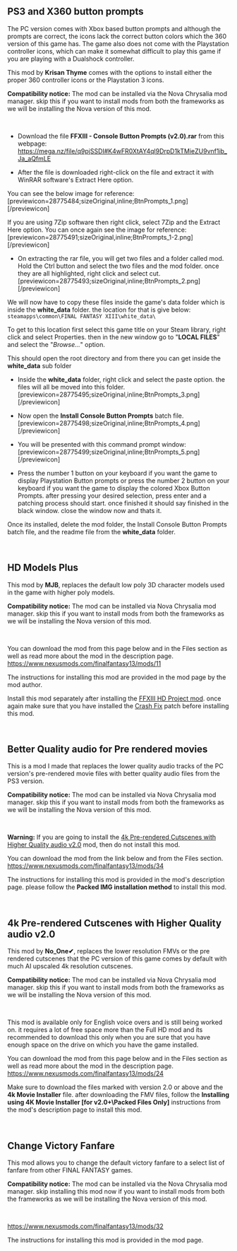 ## PS3 and X360 button prompts

The PC version comes with Xbox based button prompts and although the prompts are correct, the icons lack the correct button colors which the 360 version of this game has.
The game also does not come with the Playstation controller icons, which can make it somewhat difficult to play this game if you are playing with a Dualshock controller.

This mod by **Krisan Thyme** comes with the options to install either the proper 360 controller icons or the Playstation 3 icons.

**Compatibility notice:** The mod can be installed via the Nova Chrysalia mod manager. skip this if you want to install mods from both the frameworks as we will be installing the Nova version of this mod.

<br>

- Download the file **FFXIII - Console Button Prompts (v2.0).rar** from this webpage:
<br>https://mega.nz/file/q9pjSSDI#K4wFR0XtAY4ql9DrpD1kTMieZU9vnf1ib_Ja_aQfmLE

- After the file is downloaded right-click on the file and extract it with WinRAR software's Extract Here option.

You can see the below image for reference:
<br>[previewicon=28775484;sizeOriginal,inline;BtnPrompts_1.png][/previewicon]

If you are using 7Zip software then right click, select 7Zip and the Extract Here option.
You can once again see the image for reference:
<br>[previewicon=28775491;sizeOriginal,inline;BtnPrompts_1-2.png][/previewicon]


- On extracting the rar file, you will get two files and a folder called mod. Hold the Ctrl button and select the two files and the mod folder. once they are all highlighted, right click and select cut. 
<br>[previewicon=28775493;sizeOriginal,inline;BtnPrompts_2.png][/previewicon]

We will now have to copy these files inside the game's data folder which is inside the **white_data** folder. the location for that is give below:
<br>`steamapps\common\FINAL FANTASY XIII\white_data\`

To get to this location first select this game title on your Steam library, right click and select Properties. then in the new window go to "**LOCAL FILES**" and select the "*Browse...*" option.

This should open the root directory and from there you can get inside the **white_data** sub folder

- Inside the **white_data** folder, right click and select the paste option. the files will all be moved into this folder.
<br>[previewicon=28775495;sizeOriginal,inline;BtnPrompts_3.png][/previewicon]

- Now open the **Install Console Button Prompts** batch file. 
<br>[previewicon=28775498;sizeOriginal,inline;BtnPrompts_4.png][/previewicon]

- You will be presented with this command prompt window:
<br>[previewicon=28775499;sizeOriginal,inline;BtnPrompts_5.png][/previewicon]

- Press the number 1 button on your keyboard if you want the game to display Playstation Button prompts or press the number 2 button on your keyboard if you want the game to display the colored Xbox Button Prompts. after pressing your desired selection, press enter and a patching process should start. once finished it should say finished in the black window. close the window now and thats it. 

Once its installed, delete the mod folder, the Install Console Button Prompts batch file, and the readme file from the **white_data** folder.

<br>

## HD Models Plus

This mod by **MJB**, replaces the default low poly 3D character models used in the game with higher poly models.

**Compatibility notice:** The mod can be installed via Nova Chrysalia mod manager. skip this if you want to install mods from both the frameworks as we will be installing the Nova version of this mod.

<br>

You can download the mod from this page below and in the Files section as well as read more about the mod in the description page.
<br>https://www.nexusmods.com/finalfantasy13/mods/11

The instructions for installing this mod are provided in the mod page by the mod author. 

Install this mod separately after installing the [FFXIII HD Project mod](https://github.com/Surihix/Fixing-enhancing-Final-Fantasy-XIII/blob/main/docs/non_nova_mods.md#the-ffxiii-hd-project). once again make sure that you have installed the [Crash Fix](https://github.com/Surihix/Fixing-enhancing-Final-Fantasy-XIII/blob/main/docs/important_fixes.md#crash-fix) patch before installing this mod.

<br>

## Better Quality audio for Pre rendered movies
This is a mod I made that replaces the lower quality audio tracks of the PC version's pre-rendered movie files with better quality audio files from the PS3 version.

**Compatibility notice:** The mod can be installed via Nova Chrysalia mod manager. skip this if you want to install mods from both the frameworks as we will be installing the Nova version of this mod.

<br>

**Warning:** If you are going to install the [4k Pre-rendered Cutscenes with Higher Quality audio v2.0](https://github.com/Surihix/Fixing-enhancing-Final-Fantasy-XIII/blob/main/docs/mods_for_both_frameworks.md#4k-pre-rendered-cutscenes-with-higher-quality-audio-v20) mod, then do not install this mod.

You can download the mod from the link below and from the Files section.
<br>https://www.nexusmods.com/finalfantasy13/mods/34

The instructions for installing this mod is provided in the mod's description page. please follow the **Packed IMG installation method** to install this mod. 

<br>

## 4k Pre-rendered Cutscenes with Higher Quality audio v2.0

This mod by **No_One✔**, replaces the lower resolution FMVs or the pre rendered cutscenes that the PC version of this game comes by default with much AI upscaled 4k resolution cutscenes.

**Compatibility notice:** The mod can be installed via Nova Chrysalia mod manager. skip this if you want to install mods from both the frameworks as we will be installing the Nova version of this mod.

<br>

This mod is available only for English voice overs and is still being worked on. it requires a lot of free space more than the Full HD mod and its recommended to download this only when you are sure that you have enough space on the drive on which you have the game installed.

You can download the mod from this page below and in the Files section as well as read more about the mod in the description page. 
<br>https://www.nexusmods.com/finalfantasy13/mods/24

Make sure to download the files marked with version 2.0 or above and the **4k Movie Installer** file. after downloading the FMV files, follow the **Installing using 4K Movie Installer [for v2.0+\Packed Files Only]** instructions from the mod's description page to install this mod. 

<br>

## Change Victory Fanfare

This mod allows you to change the default victory fanfare to a select list of fanfare from other FINAL FANTASY games. 

**Compatibility notice:** The mod can be installed via the Nova Chrysalia mod manager. skip installing this mod now if you want to install mods from both the frameworks as we will be installing the Nova version of this mod.

<br>

https://www.nexusmods.com/finalfantasy13/mods/32

The instructions for installing this mod is provided in the mod page.
